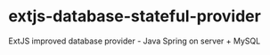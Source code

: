extjs-database-stateful-provider
================================

ExtJS improved database provider - Java Spring on server + MySQL
